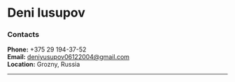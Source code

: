 # Deni Iusupov
### Contacts
**Phone:** +375 29 194-37-52  
**Email:** deniyusupov06122004@gmail.com  
**Location:** Grozny, Russia  
***



